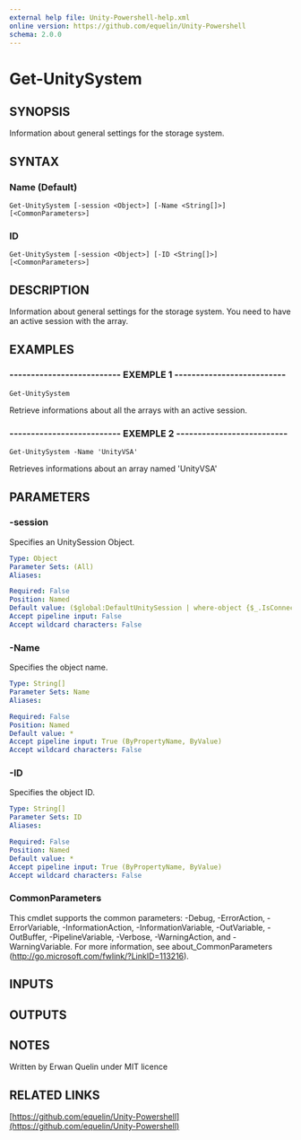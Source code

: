 ```yaml
---
external help file: Unity-Powershell-help.xml
online version: https://github.com/equelin/Unity-Powershell
schema: 2.0.0
---
```


# Get-UnitySystem

## SYNOPSIS
Information about general settings for the storage system.

## SYNTAX

### Name (Default)
```
Get-UnitySystem [-session <Object>] [-Name <String[]>] [<CommonParameters>]
```

### ID
```
Get-UnitySystem [-session <Object>] [-ID <String[]>] [<CommonParameters>]
```

## DESCRIPTION
Information about general settings for the storage system.
You need to have an active session with the array.

## EXAMPLES

### -------------------------- EXEMPLE 1 --------------------------
```
Get-UnitySystem
```

Retrieve informations about all the arrays with an active session.

### -------------------------- EXEMPLE 2 --------------------------
```
Get-UnitySystem -Name 'UnityVSA'
```

Retrieves informations about an array named 'UnityVSA'

## PARAMETERS

### -session
Specifies an UnitySession Object.

```yaml
Type: Object
Parameter Sets: (All)
Aliases: 

Required: False
Position: Named
Default value: ($global:DefaultUnitySession | where-object {$_.IsConnected -eq $true})
Accept pipeline input: False
Accept wildcard characters: False
```

### -Name
Specifies the object name.

```yaml
Type: String[]
Parameter Sets: Name
Aliases: 

Required: False
Position: Named
Default value: *
Accept pipeline input: True (ByPropertyName, ByValue)
Accept wildcard characters: False
```

### -ID
Specifies the object ID.

```yaml
Type: String[]
Parameter Sets: ID
Aliases: 

Required: False
Position: Named
Default value: *
Accept pipeline input: True (ByPropertyName, ByValue)
Accept wildcard characters: False
```

### CommonParameters
This cmdlet supports the common parameters: -Debug, -ErrorAction, -ErrorVariable, -InformationAction, -InformationVariable, -OutVariable, -OutBuffer, -PipelineVariable, -Verbose, -WarningAction, and -WarningVariable. For more information, see about_CommonParameters (http://go.microsoft.com/fwlink/?LinkID=113216).

## INPUTS

## OUTPUTS

## NOTES
Written by Erwan Quelin under MIT licence

## RELATED LINKS

[https://github.com/equelin/Unity-Powershell](https://github.com/equelin/Unity-Powershell)

